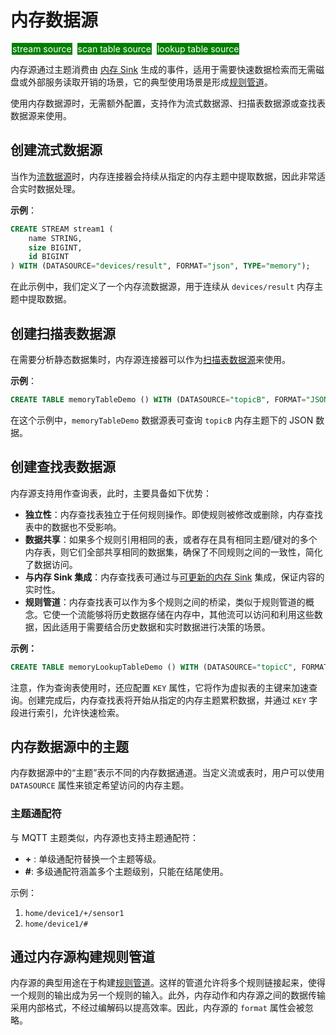 # 内存数据源

<span style="background:green;color:white;padding:1px;margin:2px">stream source</span>
<span style="background:green;color:white;padding:1px;margin:2px">scan table source</span>
<span style="background:green;color:white;padding:1px;margin:2px">lookup table source</span>

内存源通过主题消费由 [内存 Sink](../../sinks/builtin/memory.md) 生成的事件，适用于需要快速数据检索而无需磁盘或外部服务读取开销的场景，它的典型使用场景是形成[规则管道](../../rules/rule_pipeline.md)。

使用内存数据源时，无需额外配置，支持作为流式数据源、扫描表数据源或查找表数据源来使用。

## 创建流式数据源

当作为[流数据源](../../streams/overview.md)时，内存连接器会持续从指定的内存主题中提取数据，因此非常适合实时数据处理。

**示例**：

```sql
CREATE STREAM stream1 (
    name STRING,
    size BIGINT,
    id BIGINT
) WITH (DATASOURCE="devices/result", FORMAT="json", TYPE="memory");
```

在此示例中，我们定义了一个内存流数据源，用于连续从 `devices/result` 内存主题中提取数据。

## 创建扫描表数据源

在需要分析静态数据集时，内存源连接器可以作为[扫描表数据源](../../tables/scan.md)来使用。

**示例**：

```sql
CREATE TABLE memoryTableDemo () WITH (DATASOURCE="topicB", FORMAT="JSON", TYPE="memory");
```

在这个示例中，`memoryTableDemo` 数据源表可查询 `topicB` 内存主题下的 JSON 数据。

## 创建查找表数据源

内存源支持用作查询表，此时，主要具备如下优势：

- **独立性**：内存查找表独立于任何规则操作。即使规则被修改或删除，内存查找表中的数据也不受影响。
- **数据共享**：如果多个规则引用相同的表，或者存在具有相同主题/键对的多个内存表，则它们全部共享相同的数据集，确保了不同规则之间的一致性，简化了数据访问。
- **与内存 Sink 集成**：内存查找表可通过与[可更新的内存 Sink](../../sinks/builtin/memory.md#updatable-sink) 集成，保证内容的实时性。
- **规则管道**：内存查找表可以作为多个规则之间的桥梁，类似于规则管道的概念。它使一个流能够将历史数据存储在内存中，其他流可以访问和利用这些数据，因此适用于需要结合历史数据和实时数据进行决策的场景。

**示例：**

```sql
CREATE TABLE memoryLookupTableDemo () WITH (DATASOURCE="topicC", FORMAT="JSON", TYPE="memory");
```

注意，作为查询表使用时，还应配置 `KEY` 属性，它将作为虚拟表的主键来加速查询。创建完成后，内存查找表将开始从指定的内存主题累积数据，并通过  `KEY`  字段进行索引，允许快速检索。

## 内存数据源中的主题

内存数据源中的“主题”表示不同的内存数据通道。当定义流或表时，用户可以使用 `DATASOURCE` 属性来锁定希望访问的内存主题。

### 主题通配符

与 MQTT 主题类似，内存源也支持主题通配符：

- **+** : 单级通配符替换一个主题等级。
- **#**: 多级通配符涵盖多个主题级别，只能在结尾使用。

示例：

1. `home/device1/+/sensor1`
2. `home/device1/#`

## 通过内存源构建规则管道

内存源的典型用途在于构建[规则管道](../../rules/rule_pipeline.md)。这样的管道允许将多个规则链接起来，使得一个规则的输出成为另一个规则的输入。此外，内存动作和内存源之间的数据传输采用内部格式，不经过编解码以提高效率。因此，内存源的 `format` 属性会被忽略。
